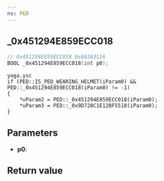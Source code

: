 ```yaml
---
ns: PED
---
```

## _0x451294E859ECC018

```c
// 0x451294E859ECC018 0x8A3A3116
BOOL _0x451294E859ECC018(int p0);
```

```
yoga.ysc  
if (PED::IS_PED_WEARING_HELMET(iParam0) && PED::_0x451294E859ECC018(iParam0) != -1)  
{  
	*uParam2 = PED::_0x451294E859ECC018(iParam0);  
	*uParam3 = PED::_0x9D728C1E12BF5518(iParam0);  
}  
```

## Parameters
* **p0**: 

## Return value
